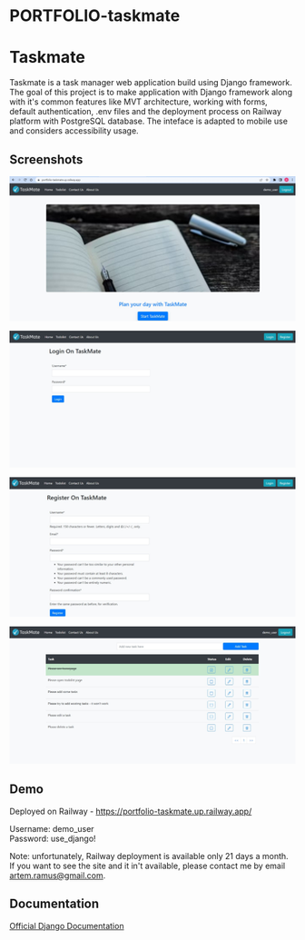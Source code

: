 ﻿# PORTFOLIO-taskmate
# Taskmate

Taskmate is a task manager web application build using Django framework. The goal of this project is to make application with Django framework along with it's common features like MVT architecture, working with forms, default authentication, .env files and the deployment process on Railway platform with PostgreSQL database. The inteface is adapted to mobile use and considers accessibility usage.


## Screenshots

![home](./screenshots/home.jpg)

![login](./screenshots/login.jpg)

![register](./screenshots/registe.jpg)

![todolist](./screenshots/todolist.jpg)

## Demo

Deployed on Railway - https://portfolio-taskmate.up.railway.app/

Username: demo_user  
Password: use_django!

Note: unfortunately, Railway deployment is available only 21 days a month. If you want to see the site and it in't available, please contact me by email artem.ramus@gmail.com.
  
## Documentation

[Official Django Documentation](https://www.djangoproject.com/)
